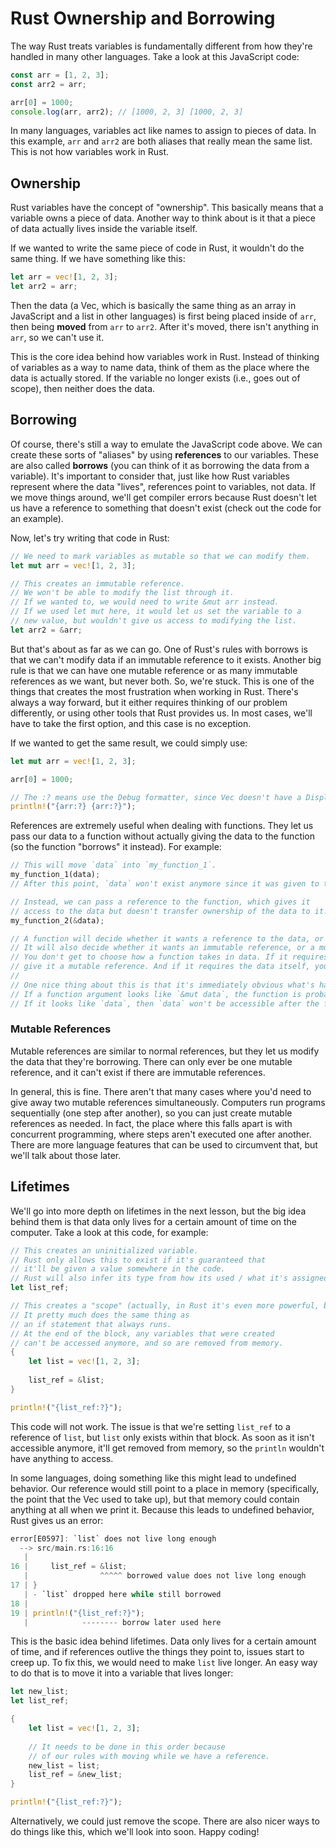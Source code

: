 # Rust Ownership and Borrowing

The way Rust treats variables is fundamentally different from how they're handled in many other languages.
Take a look at this JavaScript code:
```js
const arr = [1, 2, 3];
const arr2 = arr;

arr[0] = 1000;
console.log(arr, arr2); // [1000, 2, 3] [1000, 2, 3]
```

In many languages, variables act like names to assign to pieces of data.
In this example, `arr` and `arr2` are both aliases that really mean the same list.
This is not how variables work in Rust.

## Ownership

Rust variables have the concept of "ownership".
This basically means that a variable owns a piece of data.
Another way to think about is it that a piece of data actually lives inside the variable itself.

If we wanted to write the same piece of code in Rust, it wouldn't do the same thing. If we have something like this:
```rust
let arr = vec![1, 2, 3];
let arr2 = arr;
```

Then the data (a Vec, which is basically the same thing as an array in JavaScript and a list in other languages) is first being placed inside of `arr`, then being **moved** from `arr` to `arr2`.
After it's moved, there isn't anything in `arr`, so we can't use it.

This is the core idea behind how variables work in Rust.
Instead of thinking of variables as a way to name data, think of them as the place where the data is actually stored.
If the variable no longer exists (i.e., goes out of scope), then neither does the data.

## Borrowing

Of course, there's still a way to emulate the JavaScript code above.
We can create these sorts of "aliases" by using **references** to our variables.
These are also called **borrows** (you can think of it as borrowing the data from a variable).
It's important to consider that,
just like how Rust variables represent where the data "lives", references point to variables, not data.
If we move things around,
we'll get compiler errors because Rust doesn't let us have a reference to something that doesn't exist
(check out the code for an example).

Now, let's try writing that code in Rust:
```rust
// We need to mark variables as mutable so that we can modify them.
let mut arr = vec![1, 2, 3];

// This creates an immutable reference.
// We won't be able to modify the list through it.
// If we wanted to, we would need to write &mut arr instead.
// If we used let mut here, it would let us set the variable to a
// new value, but wouldn't give us access to modifying the list.
let arr2 = &arr;
```

But that's about as far as we can go.
One of Rust's rules with borrows is that we can't modify data if an immutable reference to it exists.
Another big rule is that we can have one mutable reference or as many immutable references as we want, but never both.
So, we're stuck.
This is one of the things that creates the most frustration when working in Rust.
There's always a way forward, but it either requires thinking of our problem differently,
or using other tools that Rust provides us.
In most cases, we'll have to take the first option, and this case is no exception.

If we wanted to get the same result, we could simply use:
```rust
let mut arr = vec![1, 2, 3];

arr[0] = 1000;

// The :? means use the Debug formatter, since Vec doesn't have a Display formatter.
println!("{arr:?} {arr:?}");
```

References are extremely useful when dealing with functions.
They let us pass our data to a function without actually giving the data to the function
(so the function "borrows" it instead).
For example:
```rust
// This will move `data` into `my_function_1`.
my_function_1(data);
// After this point, `data` won't exist anymore since it was given to the function.

// Instead, we can pass a reference to the function, which gives it
// access to the data but doesn't transfer ownership of the data to it.
my_function_2(&data);

// A function will decide whether it wants a reference to the data, or the data itself.
// It will also decide whether it wants an immutable reference, or a mutable one.
// You don't get to choose how a function takes in data. If it requires a mutable reference, you must
// give it a mutable reference. And if it requires the data itself, you must give it the data.
//
// One nice thing about this is that it's immediately obvious what's happening.
// If a function argument looks like `&mut data`, the function is probably modifying `data`.
// If it looks like `data`, then `data` won't be accessible after the function is run.
```

### Mutable References

Mutable references are similar to normal references, but they let us modify the data that they're borrowing.
There can only ever be one mutable reference, and it can't exist if there are immutable references.

In general, this is fine.
There aren't that many cases where you'd need to give away two mutable references simultaneously.
Computers run programs sequentially (one step after another), so you can just create mutable references as needed.
In fact, the place where this falls apart is with concurrent programming, where steps aren't executed one after another.
There are more language features that can be used to circumvent that, but we'll talk about those later.

## Lifetimes

We'll go into more depth on lifetimes in the next lesson,
but the big idea behind them is that data only lives for a certain amount of time on the computer.
Take a look at this code, for example:
```rust
// This creates an uninitialized variable.
// Rust only allows this to exist if it's guaranteed that
// it'll be given a value somewhere in the code.
// Rust will also infer its type from how its used / what it's assigned to.
let list_ref;

// This creates a "scope" (actually, in Rust it's even more powerful, but for most languages this is just a scope).
// It pretty much does the same thing as
// an if statement that always runs.
// At the end of the block, any variables that were created
// can't be accessed anymore, and so are removed from memory.
{
    let list = vec![1, 2, 3];
    
    list_ref = &list;
}

println!("{list_ref:?}");
```

This code will not work.
The issue is that we're setting `list_ref` to a reference of `list`, but `list` only exists within that block.
As soon as it isn't accessible anymore, it'll get removed from memory,
so the `println` wouldn't have anything to access.

In some languages, doing something like this might lead to undefined behavior.
Our reference would still point to a place in memory (specifically, the point that the Vec used to take up),
but that memory could contain anything at all when we print it.
Because this leads to undefined behavior, Rust gives us an error:
```rust
error[E0597]: `list` does not live long enough
  --> src/main.rs:16:16
   |
16 |     list_ref = &list;
   |                ^^^^^ borrowed value does not live long enough
17 | }
   | - `list` dropped here while still borrowed
18 |
19 | println!("{list_ref:?}");
   |            -------- borrow later used here
```

This is the basic idea behind lifetimes.
Data only lives for a certain amount of time,
and if references outlive the things they point to, issues start to creep up.
To fix this, we would need to make `list` live longer.
An easy way to do that is to move it into a variable that lives longer:

```rust
let new_list;
let list_ref;

{
    let list = vec![1, 2, 3];
    
    // It needs to be done in this order because
    // of our rules with moving while we have a reference.
    new_list = list;
    list_ref = &new_list;
}

println!("{list_ref:?}");
```

Alternatively, we could just remove the scope.
There are also nicer ways to do things like this, which we'll look into soon.
Happy coding!
